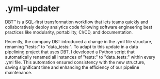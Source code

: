 # .yml-updater

DBT™ is a SQL-first transformation workflow that lets teams quickly and collaboratively deploy analytics code following software engineering best practices like modularity, portability, CI/CD, and documentation.

Recently, the company DBT introduced a change in the .yml file structure, renaming "tests:" to "data_tests:". To adapt to this update in a data pipelining project that uses DBT, I developed a Python script that automatically renamed all instances of "tests:" to "data_tests:" within every .yml file. This automation ensured consistency with the new structure, saving significant time and enhancing the efficiency of our pipeline maintenance.
